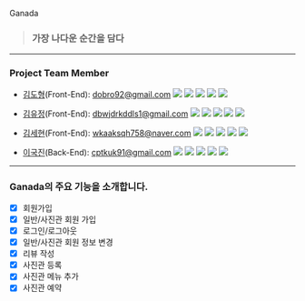 Ganada

> ### 가장 나다운 순간을 담다

---

### Project Team Member

- [김도형](https://github.com/kdobro92)(Front-End): <dobro92@gmail.com>
    <img src="https://img.shields.io/badge/HTML5-E34F26?style=flat-square&logo=HTML5&logoColor=white"/></a>
    <img src="https://img.shields.io/badge/CSS3-1572B6?style=flat-square&logo=CSS3&logoColor=white"/></a>
    <img src="https://img.shields.io/badge/JavaScript-F7DF1E?style=flat-square&logo=JavaScript&logoColor=white"/></a>
    <img src="https://img.shields.io/badge/React-61DAFB?style=flat-square&logo=React&logoColor=white"/></a>
    <img src="https://img.shields.io/badge/TypeScript-2f74c0?style=flat-square&logo=TypeScript&logoColor=white"/></a>

- [김유정](https://github.com/choboeyo)(Front-End): <dbwjdrkddls1@gmail.com>
    <img src="https://img.shields.io/badge/HTML5-E34F26?style=flat-square&logo=HTML5&logoColor=white"/></a>
    <img src="https://img.shields.io/badge/CSS3-1572B6?style=flat-square&logo=CSS3&logoColor=white"/></a>
    <img src="https://img.shields.io/badge/JavaScript-F7DF1E?style=flat-square&logo=JavaScript&logoColor=white"/></a>
    <img src="https://img.shields.io/badge/React-61DAFB?style=flat-square&logo=React&logoColor=white"/></a>
    <img src="https://img.shields.io/badge/TypeScript-2f74c0?style=flat-square&logo=TypeScript&logoColor=white"/></a>

- [김세현](https://github.com/tpgus)(Front-End): <wkaaksqh758@naver.com>
    <img src="https://img.shields.io/badge/HTML5-E34F26?style=flat-square&logo=HTML5&logoColor=white"/></a>
    <img src="https://img.shields.io/badge/CSS3-1572B6?style=flat-square&logo=CSS3&logoColor=white"/></a>
    <img src="https://img.shields.io/badge/JavaScript-F7DF1E?style=flat-square&logo=JavaScript&logoColor=white"/></a>
    <img src="https://img.shields.io/badge/React-61DAFB?style=flat-square&logo=React&logoColor=white"/></a>
    <img src="https://img.shields.io/badge/TypeScript-2f74c0?style=flat-square&logo=TypeScript&logoColor=white"/></a>

- [이국진](https://github.com/cptkuk91)(Back-End): <cptkuk91@gmail.com>
    <img src="https://img.shields.io/badge/JavaScript-F7DF1E?style=flat-square&logo=JavaScript&logoColor=white"/></a> 
    <img src="https://img.shields.io/badge/MySQL-4479A1?style=flat-square&logo=MySQL&logoColor=white"/></a>
    <img src="https://img.shields.io/badge/Amazon AWS-232F3E?style=flat-square&logo=Amazon AWS&logoColor=white"/></a>
    <img src="https://img.shields.io/badge/Node.js-339933?style=flat-square&logo=Node.js&logoColor=white"/></a>
    <img src="https://img.shields.io/badge/TypeScript-2f74c0?style=flat-square&logo=TypeScript&logoColor=white"/></a>

---

### Ganada의 주요 기능을 소개합니다.
- [x] 회원가입
- [x] 일반/사진관 회원 가입
- [x] 로그인/로그아웃
- [x] 일반/사진관 회원 정보 변경
- [x] 리뷰 작성
- [x] 사진관 등록
- [x] 사진관 메뉴 추가
- [x] 사진관 예약

